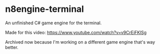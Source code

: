# n8engine-terminal
An unfinished C# game engine for the terminal.

Made for this video: https://www.youtube.com/watch?v=v9CrEiFKlSg

Archived now because I'm working on a different game engine that's way better.
